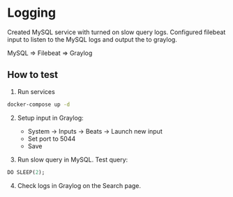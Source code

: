 # Logging

Created MySQL service with turned on slow query logs.
Configured filebeat input to listen to the MySQL logs and output the to graylog.

MySQL => Filebeat => Graylog

## How to test

1. Run services
```bash
docker-compose up -d
```

2. Setup input in Graylog:
    - System -> Inputs -> Beats -> Launch new input
    - Set port to 5044
    - Save

3. Run slow query in MySQL. Test query:
```sql
DO SLEEP(2);
```

4. Check logs in Graylog on the Search page.